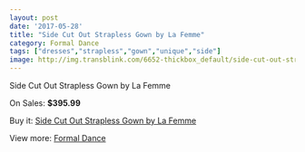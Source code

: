 ```yaml
---
layout: post
date: '2017-05-28'
title: "Side Cut Out Strapless Gown by La Femme"
category: Formal Dance
tags: ["dresses","strapless","gown","unique","side"]
image: http://img.transblink.com/6652-thickbox_default/side-cut-out-strapless-gown-by-la-femme.jpg
---
```

Side Cut Out Strapless Gown by La Femme

On Sales: **$395.99**
<a href="https://www.transblink.com/en/formal-dance/2149-side-cut-out-strapless-gown-by-la-femme.html"><amp-img layout="responsive" width="600" height="600" src="//img.transblink.com/6652-thickbox_default/side-cut-out-strapless-gown-by-la-femme.jpg" alt="Side Cut Out Strapless Gown by La Femme 0" /></a>
<a href="https://www.transblink.com/en/formal-dance/2149-side-cut-out-strapless-gown-by-la-femme.html"><amp-img layout="responsive" width="600" height="600" src="//img.transblink.com/6654-thickbox_default/side-cut-out-strapless-gown-by-la-femme.jpg" alt="Side Cut Out Strapless Gown by La Femme 1" /></a>
<a href="https://www.transblink.com/en/formal-dance/2149-side-cut-out-strapless-gown-by-la-femme.html"><amp-img layout="responsive" width="600" height="600" src="//img.transblink.com/6653-thickbox_default/side-cut-out-strapless-gown-by-la-femme.jpg" alt="Side Cut Out Strapless Gown by La Femme 2" /></a>

Buy it: [Side Cut Out Strapless Gown by La Femme](https://www.transblink.com/en/formal-dance/2149-side-cut-out-strapless-gown-by-la-femme.html "Side Cut Out Strapless Gown by La Femme")

View more: [Formal Dance](https://www.transblink.com/en/6-formal-dance "Formal Dance")